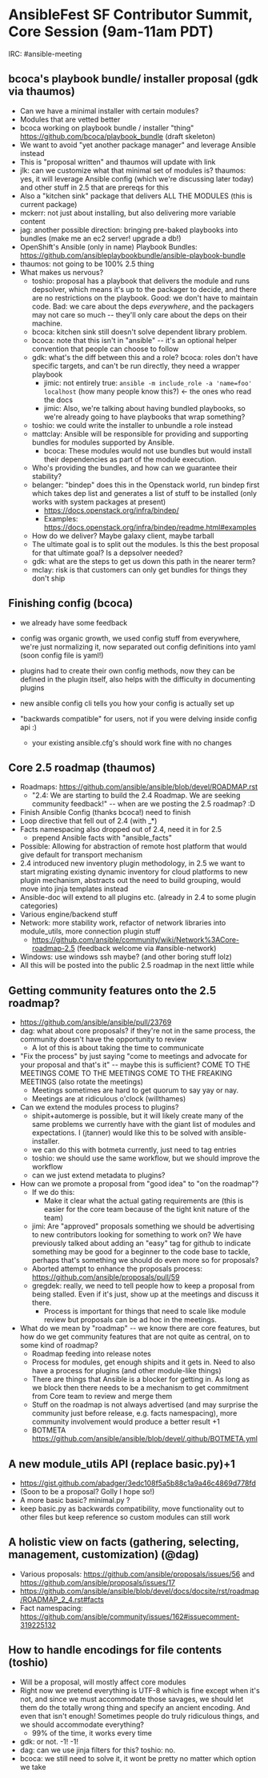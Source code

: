 # AnsibleFest SF Contributor Summit, Core Session (9am-11am PDT)

IRC: #ansible-meeting

## bcoca's playbook bundle/ installer proposal (gdk via thaumos)

* Can we have a minimal installer with certain modules?
* Modules that are vetted better
* bcoca working on playbook bundle / installer "thing" https://github.com/bcoca/playbook_bundle (draft skeleton)
* We want to avoid "yet another package manager" and leverage Ansible instead
* This is "proposal written" and thaumos will update with link
* jlk: can we customize what that minimal set of modules is? thaumos: yes, it will leverage Ansible config (which we're discussing later today) and other stuff in 2.5 that are prereqs for this
* Also a "kitchen sink" package that delivers ALL THE MODULES (this is current package)
* mckerr: not just about installing, but also delivering more variable content
* jag: another possible direction: bringing pre-baked playbooks into bundles (make me an ec2 server! upgrade a db!)
* OpenShift's Ansible (only in name) Playbook Bundles: https://github.com/ansibleplaybookbundle/ansible-playbook-bundle
* thaumos: not going to be 100% 2.5 thing
* What makes us nervous?
  * toshio: proposal has a playbook that delivers the module and runs depsolver, which means it's up to the packager to decide, and there are no restrictions on the playbook. Good: we don't have to maintain code. Bad: we care about the deps *everywhere*, and the packagers may not care so much -- they'll only care about the deps on their machine.
  * bcoca: kitchen sink still doesn't solve dependent library problem.
  * bcoca: note that this isn't in "ansible" -- it's an optional helper convention that people can choose to follow
  * gdk: what's the diff between this and a role? bcoca: roles don't have specific targets, and can't be run directly, they need a wrapper playbook
    * jimic: not entirely true: `ansible -m include_role -a 'name=foo' localhost` (how many people know this?) <- the ones who read the docs
    * jimic: Also, we're talking about having bundled playbooks, so we're already going to have playbooks that wrap something?
  * toshio: we could write the installer to unbundle a role instead
  * mattclay: Ansible will be responsible for providing and supporting bundles for modules supported by Ansible.
    * bcoca: These modules would not use bundles but would install their dependencies as part of the module execution.
  * Who's providing the bundles, and how can we guarantee their stability?
  * belanger: "bindep" does this in the Openstack world, run bindep first which takes dep list and generates a list of stuff to be installed (only works with system packages at present)
    * https://docs.openstack.org/infra/bindep/
    * Examples: https://docs.openstack.org/infra/bindep/readme.html#examples
  * How do we deliver? Maybe galaxy client, maybe tarball
  * The ultimate goal is to split out the modules. Is this the best proposal for that ultimate goal? Is a depsolver needed?
  * gdk: what are the steps to get us down this path in the nearer term?
  * mclay: risk is that customers can only get bundles for things they don't ship

## Finishing config (bcoca)

* we already have some feedback
* config was organic growth, we used config stuff from everywhere, we're just normalizing it, now separated out config definitions into yaml (soon  config file is yaml!)
* plugins had to create their own config methods, now they can be defined in the plugin itself, also helps with the difficulty in documenting plugins
* new ansible config cli tells you how your config is actually set up
* "backwards compatible" for users, not if you were delving inside config api :)

  * your existing ansible.cfg's should work fine with no changes

## Core 2.5 roadmap (thaumos)

* Roadmaps: https://github.com/ansible/ansible/blob/devel/ROADMAP.rst
  * "2.4: We are starting to build the 2.4 Roadmap. We are seeking community feedback!" -- when are we posting the 2.5 roadmap? :D
* Finish Ansible Config (thanks bcoca!) need to finish
* Loop directive that fell out of 2.4 (with _*)
* Facts namespacing also dropped out of 2.4, need it in for 2.5
  * prepend Ansible facts with "ansible_facts"
* Possible: Allowing for abstraction of remote host platform that would give default for transport mechanism
* 2.4 introduced new inventory plugin methodology, in 2.5 we want to start migrating existing dynamic inventory for cloud platforms to new plugin mechanism, abstracts out the need to build grouping, would move into jinja templates instead
* Ansible-doc will extend to all plugins etc. (already in 2.4 to some plugin categories)
* Various engine/backend stuff
* Network: more stability work, refactor of network libraries into module_utils, more connection plugin stuff
  * https://github.com/ansible/community/wiki/Network%3ACore-roadmap-2.5 (feedback welcome via #ansible-network)
* Windows: use windows ssh maybe? (and other boring stuff lolz)
* All this will be posted into the public 2.5 roadmap in the next little while

## Getting community features onto the 2.5 roadmap?

* https://github.com/ansible/ansible/pull/23769
* dag: what about core proposals? if they're not in the same process, the community doesn't have the opportunity to review
  * A lot of this is about taking the time to communicate
* "Fix the process" by just saying "come to meetings and advocate for your proposal and that's it" -- maybe this is sufficient? COME TO THE MEETINGS COME TO THE MEETINGS COME TO THE FREAKING MEETINGS (also rotate the meetings)
  * Meetings sometimes are hard to get quorum to say yay or nay.
  * Meetings are at ridiculous o'clock (willthames)
* Can we extend the modules process to plugins?
  * shipit+automerge is possible, but it will likely create many of the same problems we currently have with the giant list of modules and expectations. I (jtanner) would like this to be solved with ansible-installer.
  * we can do this with botmeta currently, just need to tag entries
  * toshio: we should use the same workflow, but we should improve the workflow
  * can we just extend metadata to plugins?
* How can we promote a proposal from "good idea" to "on the roadmap"?
  * If we do this:
    * Make it clear what the actual gating requirements are (this is easier for the core team because of the tight knit nature of the team)
  * jimi: Are "approved" proposals something we should be advertising to new contributors looking for something to work on? We have previously talked about adding an "easy" tag for github to indicate something may be good for a beginner to the code base to tackle, perhaps that's something we should do even more so for proposals?
  * Aborted attempt to enhance the proposals process: https://github.com/ansible/proposals/pull/59
  * gregdek: really, we need to tell people how to keep a proposal from being stalled.  Even if it's just, show up at the meetings and discuss it there.
    * Process is important for things that need to scale like module review but proposals can be ad hoc in the meetings.
* What do we mean by "roadmap" -- we know there are core features, but how do we get community features that are not quite as central, on to some kind of roadmap?
  * Roadmap feeding into release notes
  * Process for modules, get enough shipits and it gets in.  Need to also have a process for plugins (and other module-like things)
  * There are things that Ansible is a blocker for getting in.  As long as we block then there needs to be a mechanism to get commitment from Core team to review and merge them
  * Stuff on the roadmap is not always advertised (and may surprise the community just before release, e.g. facts namespacing), more community involvement would produce a better result +1
  * BOTMETA https://github.com/ansible/ansible/blob/devel/.github/BOTMETA.yml

## A new module_utils API (replace basic.py)+1

* https://gist.github.com/abadger/3edc108f5a5b88c1a9a46c4869d778fd
* (Soon to be a proposal? Golly I hope so!)
* A more basic basic? minimal.py ?
* keep basic.py as backwards compatibility, move functionality out to other files but keep reference so custom modules can still work

## A holistic view on facts (gathering, selecting, management, customization) (@dag)

* Various proposals: https://github.com/ansible/proposals/issues/56 and https://github.com/ansible/proposals/issues/17
* https://github.com/ansible/ansible/blob/devel/docs/docsite/rst/roadmap/ROADMAP_2_4.rst#facts
* Fact namespacing: https://github.com/ansible/community/issues/162#issuecomment-319225132

## How to handle encodings for file contents (toshio)

* Will be a proposal, will mostly affect core modules
* Right now we pretend everything is UTF-8 which is fine except when it's not, and since we must accommodate those savages, we should let them do the totally wrong thing and specify an ancient encoding. And even that isn't enough! Sometimes people do truly ridiculous things, and we should accommodate everything?
  * 99% of the time, it works every time
* gdk: or not. -1! -1!
* dag: can we use jinja filters for this? toshio: no.
* bcoca: we still need to solve it, it wont be pretty no matter which option we take
